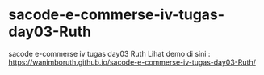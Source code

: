 # sacode-e-commerse-iv-tugas-day03-Ruth
sacode e-commerse iv tugas day03 Ruth
Lihat demo di sini :  https://wanimboruth.github.io/sacode-e-commerse-iv-tugas-day03-Ruth/

